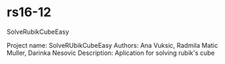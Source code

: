 # rs16-12
SolveRubikCubeEasy

Project name: SolveRUbikCubeEasy
Authors: Ana Vuksic, Radmila Matic Muller, Darinka Nesovic
Description: Aplication for solving rubik's cube
